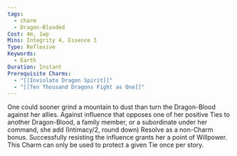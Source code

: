 ```yaml
---
tags:
  - charm
  - Dragon-Blooded
Cost: 4m, 1wp
Mins: Integrity 4, Essence 3
Type: Reflexive
Keywords:
  - Earth
Duration: Instant
Prerequisite Charms:
  - "[[Inviolate Dragon Spirit]]"
  - "[[Ten Thousand Dragons Fight as One]]"
---
```

One could sooner grind a mountain to dust than turn the Dragon-Blood against her allies. Against influence that opposes one of her positive Ties to another  Dragon-Blood, a family member, or a subordinate under her command, she add (Intimacy/2, round down) Resolve as a non-Charm bonus. Successfully resisting the influence grants her a point of Willpower. This Charm can only be used to protect a given Tie once per story.